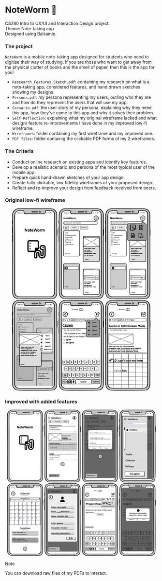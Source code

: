 # NoteWorm 📝
CS280 Intro to UX/UI and Interaction Design project. <br/>
Theme: Note-taking app <br/>
Designed using Balsamiq.

### The project
`NoteWorm` is a mobile note-taking app designed for students who need to digitise their way of studying. If you are those who want to get away from the physical clutter of books and the smell of paper, then this is the app for you! 

- `Reasearch_Features_Sketch.pdf`: containing my research on what is a note-taking app, considered features, and hand drawn sketches showing my designs. 
- `Persona.pdf`: my persona representing my users, outling who they are and how do they represent the users that will use my app. 
- `Scenario.pdf`: the user story of my persona, explaining why they need this app, how they've come to this app and why it solves their problem.
- `Self-Reflection`: explaining what my original wireframe lacked and what design/ feature re-improvements I have done in my improved low-fi wireframe.
- `Wireframes`: folder containing my first wireframe and my improved one.
- `PDF files`: folder containig the clickable PDF forms of my 2 wireframes. 

### The Criteria
- Conduct online research on existing apps and identify key features.
- Develop a realistic scenario and persona of the most typical user of the mobile app.
- Prepare quick hand-drawn sketches of your app design.
- Create fully clickable, low fidelity wireframes of your proposed design.
- Reflect and re-improve your design from feedback received from peers.

### Original low-fi wireframe
<p align="center">
  <img src="Images/Splash screen.png" width="150">
  <img src="Images/Original_Main.png" width="150">
  <img src="Images/File format.png" width="150">
  <img src="Images/hover mode.png" width="150">
  <img src="Images/share.png" width="150">
  <img src="Images/Split.png" width="150">
</p>

### Improved with added features 
<p align="center">
  <img src="Images/Splash screen.png" width="120">
  <img src="Images/Main with new note.png" width="120">
  <img src="Images/Create New Subject.png" width="120">
  <img src="Images/searching.png" width="120">
  <img src="Images/Click from deadline.png" width="120">
  <img src="Images/Profile from menu.png" width="120">
  <img src="Images/grammar.png" width="120">
  <img src="Images/note save question.png" width="120">
</p>

> [!NOTE]
> You can download raw files of my PDFs to interact. <br/>

